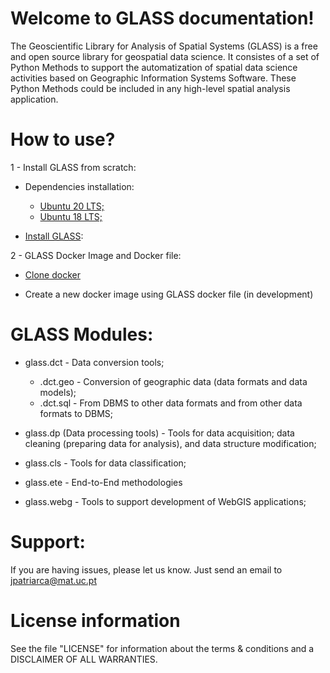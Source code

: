 Welcome to GLASS documentation!
=========================================================================================

The Geoscientific Library for Analysis of Spatial Systems (GLASS) is a free and open source library for geospatial data science.
It consistes of a set of Python Methods to support the automatization of spatial data science activities based on Geographic Information Systems Software. These Python Methods could be included in any high-level spatial analysis application.


How to use?
==================

1 - Install GLASS from scratch:

- Dependencies installation:

    - [Ubuntu 20 LTS;](/docs/install/Ubuntu20.md)
    - [Ubuntu 18 LTS;](/docs/install/Ubuntu18.md)

- [Install GLASS](/docs/install/GLASS.md):

2 - GLASS Docker Image and Docker file:

- [Clone docker](wiki/DockerImage)

- Create a new docker image using GLASS docker file (in development)

GLASS Modules:
==================

- glass.dct - Data conversion tools;

    * .dct.geo - Conversion of geographic data (data formats and data models);
    * .dct.sql - From DBMS to other data formats and from other data formats to DBMS;

- glass.dp (Data processing tools) - Tools for data acquisition; data cleaning (preparing data for analysis), and data structure modification;

- glass.cls - Tools for data classification;

- glass.ete - End-to-End methodologies

- glass.webg - Tools to support development of WebGIS applications;


Support:
====================
If you are having issues, please let us know.
Just send an email to jpatriarca@mat.uc.pt

License information
====================

See the file \"LICENSE\" for information about the terms & conditions and a DISCLAIMER OF ALL WARRANTIES.